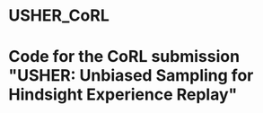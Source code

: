 # USHER_CoRL
# Code for the CoRL submission "USHER: Unbiased Sampling for Hindsight Experience Replay"

